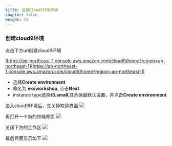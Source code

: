 ```yaml
---
title: 设置Cloud9开发环境 
chapter: false
weight: 21
---
```

### 创建cloud9环境

点击下方url创建cloud9环境

[https://ap-northeast-1.console.aws.amazon.com/cloud9/home?region=ap-northeast-1](https://ap-northeast-1.console.aws.amazon.com/cloud9/home?region=ap-northeast-1)
* 选择**Create environment**
* 命名为 **eksworkshop**, 点击**Next**.
* instance type选择**t3.small**,其余保留默认设置，并点击**Create environment**  
  
进入cloud9环境后，先关掉欢迎界面
![](/images/ACKToEKS/close.png)

再打开一个新的终端界面
![](/images/ACKToEKS/new.png)

关闭下方的工作区
![](/images/ACKToEKS/clos.png)

最后界面显示如下
![](/images/ACKToEKS/fin.png)
